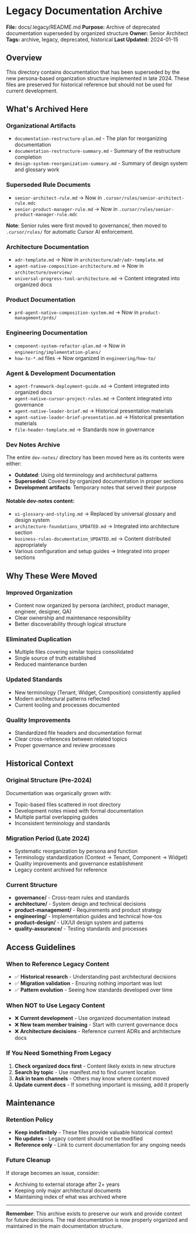 # Legacy Documentation Archive

**File:** docs/.legacy/README.md
**Purpose:** Archive of deprecated documentation superseded by organized structure
**Owner:** Senior Architect
**Tags:** archive, legacy, deprecated, historical
**Last Updated:** 2024-01-15

## Overview

This directory contains documentation that has been superseded by the new persona-based organization structure implemented in late 2024. These files are preserved for historical reference but should not be used for current development.

## What's Archived Here

### **Organizational Artifacts**
- `documentation-restructure-plan.md` - The plan for reorganizing documentation
- `documentation-restructure-summary.md` - Summary of the restructure completion
- `design-system-reorganization-summary.md` - Summary of design system and glossary work

### **Superseded Rule Documents**
- `senior-architect-rule.md` → Now in `.cursor/rules/senior-architect-rule.mdc`
- `senior-product-manager-rule.md` → Now in `.cursor/rules/senior-product-manager-rule.mdc`

**Note**: Senior rules were first moved to governance/, then moved to `.cursor/rules/` for automatic Cursor AI enforcement.

### **Architecture Documentation**
- `adr-template.md` → Now in `architecture/adr/adr-template.md`
- `agent-native-composition-architecture.md` → Now in `architecture/overview/`
- `universal-progress-tool-architecture.md` → Content integrated into organized docs

### **Product Documentation**
- `prd-agent-native-composition-system.md` → Now in `product-management/prds/`

### **Engineering Documentation**
- `component-system-refactor-plan.md` → Now in `engineering/implementation-plans/`
- `how-to-*.md` files → Now organized in `engineering/how-to/`

### **Agent & Development Documentation**
- `agent-framework-deployment-guide.md` → Content integrated into organized docs
- `agent-native-cursor-project-rules.md` → Content integrated into governance
- `agent-native-leader-brief.md` → Historical presentation materials
- `agent-native-leader-brief-presentation.md` → Historical presentation materials
- `file-header-template.md` → Standards now in governance

### **Dev Notes Archive**
The entire `dev-notes/` directory has been moved here as its contents were either:
- **Outdated**: Using old terminology and architectural patterns
- **Superseded**: Covered by organized documentation in proper sections
- **Development artifacts**: Temporary notes that served their purpose

#### Notable dev-notes content:
- `ui-glossary-and-styling.md` → Replaced by universal glossary and design system
- `architecture-foundations_UPDATED.md` → Integrated into architecture section
- `business-rules-documentation_UPDATED.md` → Content distributed appropriately
- Various configuration and setup guides → Integrated into proper sections

## Why These Were Moved

### **Improved Organization**
- Content now organized by persona (architect, product manager, engineer, designer, QA)
- Clear ownership and maintenance responsibility
- Better discoverability through logical structure

### **Eliminated Duplication**
- Multiple files covering similar topics consolidated
- Single source of truth established
- Reduced maintenance burden

### **Updated Standards**
- New terminology (Tenant, Widget, Composition) consistently applied
- Modern architectural patterns reflected
- Current tooling and processes documented

### **Quality Improvements**
- Standardized file headers and documentation format
- Clear cross-references between related topics
- Proper governance and review processes

## Historical Context

### **Original Structure (Pre-2024)**
Documentation was organically grown with:
- Topic-based files scattered in root directory
- Development notes mixed with formal documentation
- Multiple partial overlapping guides
- Inconsistent terminology and standards

### **Migration Period (Late 2024)**
- Systematic reorganization by persona and function
- Terminology standardization (Context → Tenant, Component → Widget)
- Quality improvements and governance establishment
- Legacy content archived for reference

### **Current Structure**
- **governance/** - Cross-team rules and standards
- **architecture/** - System design and technical decisions
- **product-management/** - Requirements and product strategy
- **engineering/** - Implementation guides and technical how-tos
- **product-design/** - UX/UI design system and patterns
- **quality-assurance/** - Testing standards and processes

## Access Guidelines

### **When to Reference Legacy Content**
- ✅ **Historical research** - Understanding past architectural decisions
- ✅ **Migration validation** - Ensuring nothing important was lost
- ✅ **Pattern evolution** - Seeing how standards developed over time

### **When NOT to Use Legacy Content**
- ❌ **Current development** - Use organized documentation instead
- ❌ **New team member training** - Start with current governance docs
- ❌ **Architecture decisions** - Reference current ADRs and architecture docs

### **If You Need Something From Legacy**
1. **Check organized docs first** - Content likely exists in new structure
2. **Search by topic** - Use manifest.md to find current location
3. **Ask in team channels** - Others may know where content moved
4. **Update current docs** - If something important is missing, add it properly

## Maintenance

### **Retention Policy**
- **Keep indefinitely** - These files provide valuable historical context
- **No updates** - Legacy content should not be modified
- **Reference only** - Link to current documentation for any ongoing needs

### **Future Cleanup**
If storage becomes an issue, consider:
- Archiving to external storage after 2+ years
- Keeping only major architectural documents
- Maintaining index of what was archived where

---

**Remember**: This archive exists to preserve our work and provide context for future decisions. The real documentation is now properly organized and maintained in the main documentation structure.